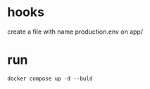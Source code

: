 # hooks
create a file with name production.env on app/
# run
```shell
docker compose up -d --buld
```
